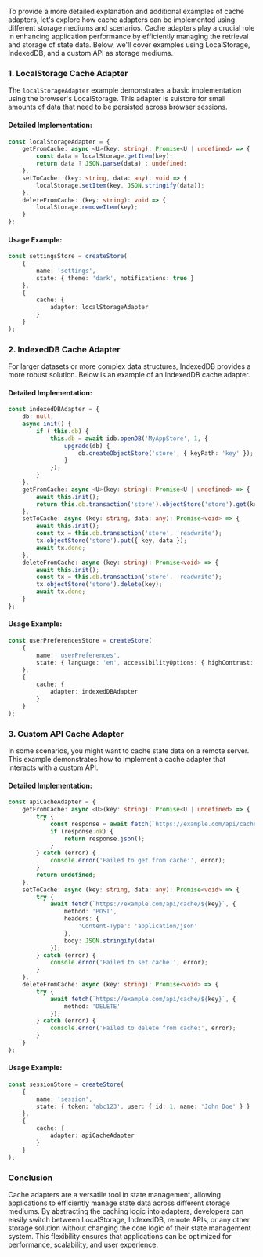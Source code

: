 To provide a more detailed explanation and additional examples of cache adapters, let's explore how cache adapters can be implemented using different storage mediums and scenarios. Cache adapters play a crucial role in enhancing application performance by efficiently managing the retrieval and storage of state data. Below, we'll cover examples using LocalStorage, IndexedDB, and a custom API as storage mediums.

### 1. LocalStorage Cache Adapter

The `localStorageAdapter` example demonstrates a basic implementation using the browser's LocalStorage. This adapter is suistore for small amounts of data that need to be persisted across browser sessions.

#### Detailed Implementation:

```typescript
const localStorageAdapter = {
	getFromCache: async <U>(key: string): Promise<U | undefined> => {
		const data = localStorage.getItem(key);
		return data ? JSON.parse(data) : undefined;
	},
	setToCache: (key: string, data: any): void => {
		localStorage.setItem(key, JSON.stringify(data));
	},
	deleteFromCache: (key: string): void => {
		localStorage.removeItem(key);
	}
};
```

#### Usage Example:

```typescript
const settingsStore = createStore(
	{
		name: 'settings',
		state: { theme: 'dark', notifications: true }
	},
	{
		cache: {
			adapter: localStorageAdapter
		}
	}
);
```

### 2. IndexedDB Cache Adapter

For larger datasets or more complex data structures, IndexedDB provides a more robust solution. Below is an example of an IndexedDB cache adapter.

#### Detailed Implementation:

```typescript
const indexedDBAdapter = {
	db: null,
	async init() {
		if (!this.db) {
			this.db = await idb.openDB('MyAppStore', 1, {
				upgrade(db) {
					db.createObjectStore('store', { keyPath: 'key' });
				}
			});
		}
	},
	getFromCache: async <U>(key: string): Promise<U | undefined> => {
		await this.init();
		return this.db.transaction('store').objectStore('store').get(key);
	},
	setToCache: async (key: string, data: any): Promise<void> => {
		await this.init();
		const tx = this.db.transaction('store', 'readwrite');
		tx.objectStore('store').put({ key, data });
		await tx.done;
	},
	deleteFromCache: async (key: string): Promise<void> => {
		await this.init();
		const tx = this.db.transaction('store', 'readwrite');
		tx.objectStore('store').delete(key);
		await tx.done;
	}
};
```

#### Usage Example:

```typescript
const userPreferencesStore = createStore(
	{
		name: 'userPreferences',
		state: { language: 'en', accessibilityOptions: { highContrast: false } }
	},
	{
		cache: {
			adapter: indexedDBAdapter
		}
	}
);
```

### 3. Custom API Cache Adapter

In some scenarios, you might want to cache state data on a remote server. This example demonstrates how to implement a cache adapter that interacts with a custom API.

#### Detailed Implementation:

```typescript
const apiCacheAdapter = {
	getFromCache: async <U>(key: string): Promise<U | undefined> => {
		try {
			const response = await fetch(`https://example.com/api/cache/${key}`);
			if (response.ok) {
				return response.json();
			}
		} catch (error) {
			console.error('Failed to get from cache:', error);
		}
		return undefined;
	},
	setToCache: async (key: string, data: any): Promise<void> => {
		try {
			await fetch(`https://example.com/api/cache/${key}`, {
				method: 'POST',
				headers: {
					'Content-Type': 'application/json'
				},
				body: JSON.stringify(data)
			});
		} catch (error) {
			console.error('Failed to set cache:', error);
		}
	},
	deleteFromCache: async (key: string): Promise<void> => {
		try {
			await fetch(`https://example.com/api/cache/${key}`, {
				method: 'DELETE'
			});
		} catch (error) {
			console.error('Failed to delete from cache:', error);
		}
	}
};
```

#### Usage Example:

```typescript
const sessionStore = createStore(
	{
		name: 'session',
		state: { token: 'abc123', user: { id: 1, name: 'John Doe' } }
	},
	{
		cache: {
			adapter: apiCacheAdapter
		}
	}
);
```

### Conclusion

Cache adapters are a versatile tool in state management, allowing applications to efficiently manage state data across different storage mediums. By abstracting the caching logic into adapters, developers can easily switch between LocalStorage, IndexedDB, remote APIs, or any other storage solution without changing the core logic of their state management system. This flexibility ensures that applications can be optimized for performance, scalability, and user experience.
